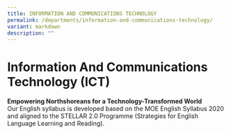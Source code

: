 ```yaml
---
title: INFORMATION AND COMMUNICATIONS TECHNOLOGY
permalink: /departments/information-and-communications-technology/
variant: markdown
description: ""
---
```

# **Information And Communications Technology (ICT)**

**Empowering Northshoreans for a Technology-Transformed World**  
Our English syllabus is developed based on the MOE English Syllabus 2020 and aligned to the STELLAR 2.0 Programme (Strategies for English Language Learning and Reading).